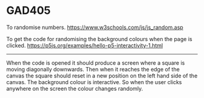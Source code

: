 # GAD405

To randomise numbers.
https://www.w3schools.com/js/js_random.asp

To get the code for randomising the background colours when the page is clicked.
https://p5js.org/examples/hello-p5-interactivity-1.html




-----------------------------------------------------------------
When the code is opened it should produce a screen where a square is moving diagonally downwards. Then when it reaches the edge of the canvas the square should reset in a new position on the left hand side of the canvas.
The background colour is interactive. So when the user clicks anywhere on the screen the colour changes randomly. 
